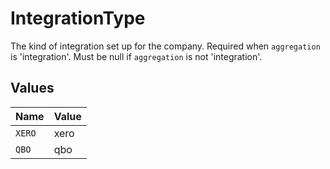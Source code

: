# IntegrationType

The kind of integration set up for the company. Required when `aggregation` is 'integration'. Must be null if `aggregation` is not 'integration'.


## Values

| Name   | Value  |
| ------ | ------ |
| `XERO` | xero   |
| `QBO`  | qbo    |